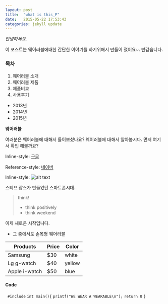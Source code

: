 ```yaml
---
layout: post
title:  "what is this_P"
date:   2015-05-22 17:53:43
categories: jekyll update
---
```

*안녕하세요.*

이 포스트는 웨어러블에대한 간단한 이야기를 하기위해서 만들어 졌어요~.
반갑습니다. 

### 목차

1. 웨어러블 소개 
2. 웨어러블 제품
3. 제품비교
4. 사용후기
- 2013년
- 2014년
- 2015년
  
**웨어러블**


여러분은 웨어러블에 대해서 들어보셨나요?
웨어러블에 대해서 알아봅시다.
먼저 여기서 확인 해볼까요?

Inline-style:
[구글](https://www.google.co.kr)

Reference-style:
[네이버][1]

[1]: http://www.naver.com

Inline-style:
![alt text](http://yskmedia01.cafe24.com/wp-content/uploads/2013/11/웨어러블-이미지메인컷.jpg)

스티브 잡스가 만들었던 스마트폰시대..

>think!
>- think positively
>- think weekend

이제 새로운 시작입니다.


- 그 중에서도 손목형 웨어러블

Products | Price | Color
 ------- | ----- | ----
Samsung | $30 | white
Lg g-watch | $40 | yellow
Apple i-watch | $50 | blue

#### Code


` #include`
`int main(){`
`printf("WE WEAR A WEARABLE\n");`
`return 0`
`}`
